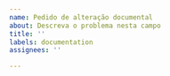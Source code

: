 ```yaml
---
name: Pedido de alteração documental
about: Descreva o problema nesta campo
title: ''
labels: documentation
assignees: ''

---
```



